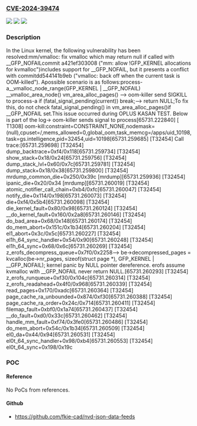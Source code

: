 ### [CVE-2024-39474](https://cve.mitre.org/cgi-bin/cvename.cgi?name=CVE-2024-39474)
![](https://img.shields.io/static/v1?label=Product&message=Linux&color=blue)
![](https://img.shields.io/static/v1?label=Version&message=9376130c390a%3C%20198a80833e34%20&color=brighgreen)
![](https://img.shields.io/static/v1?label=Vulnerability&message=n%2Fa&color=brighgreen)

### Description

In the Linux kernel, the following vulnerability has been resolved:mm/vmalloc: fix vmalloc which may return null if called with __GFP_NOFAILcommit a421ef303008 ("mm: allow !GFP_KERNEL allocations for kvmalloc")includes support for __GFP_NOFAIL, but it presents a conflict with commitdd544141b9eb ("vmalloc: back off when the current task is OOM-killed").  Apossible scenario is as follows:process-a__vmalloc_node_range(GFP_KERNEL | __GFP_NOFAIL)    __vmalloc_area_node()        vm_area_alloc_pages()		--> oom-killer send SIGKILL to process-a        if (fatal_signal_pending(current)) break;--> return NULL;To fix this, do not check fatal_signal_pending() in vm_area_alloc_pages()if __GFP_NOFAIL set.This issue occurred during OPLUS KASAN TEST. Below is part of the log-> oom-killer sends signal to process[65731.222840] [ T1308] oom-kill:constraint=CONSTRAINT_NONE,nodemask=(null),cpuset=/,mems_allowed=0,global_oom,task_memcg=/apps/uid_10198,task=gs.intelligence,pid=32454,uid=10198[65731.259685] [T32454] Call trace:[65731.259698] [T32454]  dump_backtrace+0xf4/0x118[65731.259734] [T32454]  show_stack+0x18/0x24[65731.259756] [T32454]  dump_stack_lvl+0x60/0x7c[65731.259781] [T32454]  dump_stack+0x18/0x38[65731.259800] [T32454]  mrdump_common_die+0x250/0x39c [mrdump][65731.259936] [T32454]  ipanic_die+0x20/0x34 [mrdump][65731.260019] [T32454]  atomic_notifier_call_chain+0xb4/0xfc[65731.260047] [T32454]  notify_die+0x114/0x198[65731.260073] [T32454]  die+0xf4/0x5b4[65731.260098] [T32454]  die_kernel_fault+0x80/0x98[65731.260124] [T32454]  __do_kernel_fault+0x160/0x2a8[65731.260146] [T32454]  do_bad_area+0x68/0x148[65731.260174] [T32454]  do_mem_abort+0x151c/0x1b34[65731.260204] [T32454]  el1_abort+0x3c/0x5c[65731.260227] [T32454]  el1h_64_sync_handler+0x54/0x90[65731.260248] [T32454]  el1h_64_sync+0x68/0x6c[65731.260269] [T32454]  z_erofs_decompress_queue+0x7f0/0x2258--> be->decompressed_pages = kvcalloc(be->nr_pages, sizeof(struct page *), GFP_KERNEL | __GFP_NOFAIL);	kernel panic by NULL pointer dereference.	erofs assume kvmalloc with __GFP_NOFAIL never return NULL.[65731.260293] [T32454]  z_erofs_runqueue+0xf30/0x104c[65731.260314] [T32454]  z_erofs_readahead+0x4f0/0x968[65731.260339] [T32454]  read_pages+0x170/0xadc[65731.260364] [T32454]  page_cache_ra_unbounded+0x874/0xf30[65731.260388] [T32454]  page_cache_ra_order+0x24c/0x714[65731.260411] [T32454]  filemap_fault+0xbf0/0x1a74[65731.260437] [T32454]  __do_fault+0xd0/0x33c[65731.260462] [T32454]  handle_mm_fault+0xf74/0x3fe0[65731.260486] [T32454]  do_mem_abort+0x54c/0x1b34[65731.260509] [T32454]  el0_da+0x44/0x94[65731.260531] [T32454]  el0t_64_sync_handler+0x98/0xb4[65731.260553] [T32454]  el0t_64_sync+0x198/0x19c

### POC

#### Reference
No PoCs from references.

#### Github
- https://github.com/fkie-cad/nvd-json-data-feeds

